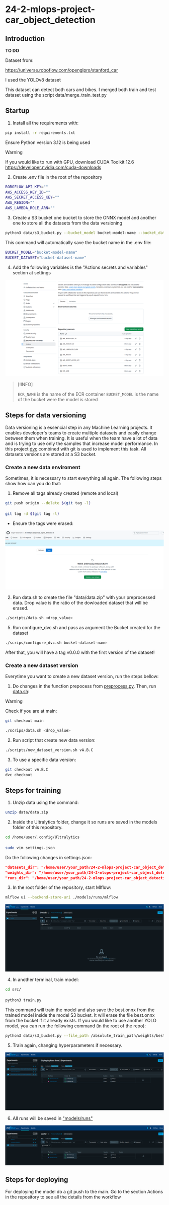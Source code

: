 # 24-2-mlops-project-car_object_detection

## Introduction

**TO DO**

Dataset from:

https://universe.roboflow.com/openglpro/stanford_car

I used the YOLOv8 dataset

This dataset can detect both cars and bikes. I merged both train and test dataset using the script data/merge_train_test.py

## Startup

1. Install all the requirements with:

```Bash
pip install -r requirements.txt
```

Ensure Python version 3.12 is being used

> [!WARNING]
> If you would like to run with GPU, download CUDA Toolkit 12.6 https://developer.nvidia.com/cuda-downloads

2. Create .env file in the root of the repository

```Bash
ROBOFLOW_API_KEY=""
AWS_ACCESS_KEY_ID=""
AWS_SECRET_ACCESS_KEY=""
AWS_REGION=""
AWS_LAMBDA_ROLE_ARN=""
```

3. Create a S3 bucket one bucket to store the ONNX model and another one to store all the datasets from the data versioning

```Bash
python3 data/s3_bucket.py --bucket_model bucket-model-name --bucket_dataset bucket-dataset-name
```

This command will automatically save the bucket name in the .env file:

```Bash
BUCKET_MODEL="bucket-model-name"
BUCKET_DATASET="bucket-dataset-name"
```

4. Add the following variables is the "Actions secrets and variables" section at settings

![github env](./imgs/github_env.png)

> [!INFO]
> 
> ```ECR_NAME``` is the name of the ECR container
> ```BUCKET_MODEL``` is the name of the bucket were the model is stored
> 

## Steps for data versioning

Data versioning is a essencial step in any Machine Learning projects. It enables developer's teams to create multiple datasets and easily change between them when training. It is useful when the team have a lot of data and is trying to use only the samples that increase model performance. In this project [dvc](https://dvc.org/doc/api-reference) combined with git is used to implement this task. All datasets versions are stored at a S3 bucket.

### Create a new data enviroment

Sometimes, it is necessary to start everything all again. The following steps show how can you do that:

1. Remove all tags already created (remote and local)

```Bash
git push origin --delete $(git tag -l)

git tag -d $(git tag -l)
```

- Ensure the tags were erased:

![tags_erased](./imgs/tags_erased.png)

2. Run data.sh to create the file "data/data.zip" with your preprocessed data. Drop value is the ratio of the dowloaded dataset that will be erased.

```Bash
./scripts/data.sh <drop_value>
```

5. Run configure_dvc.sh and pass as argument the Bucket created for the dataset

```Bash
./scrips/configure_dvc.sh bucket-dataset-name
```

After that,  you will have a tag v0.0.0 with the first version of the dataset!

### Create a new dataset version

Everytime you want to create a new dataset version, run the steps bellow:

1. Do changes in the function prepocess from [preprocess.py](./data/preprocess.py). Then, run [data.sh](./data.sh):

> [!WARNING]
> Check if you are at main:
> ```Bash
> git checkout main
> ```

```Bash
./scrips/data.sh <drop_value>
```

2. Run script that create new data version:

```Bash
./scripts/new_dataset_version.sh vA.B.C
```

3. To use a specific data version:

```Bash
git checkout vA.B.C
dvc checkout
```

## Steps for training

1. Unzip data using the command:

```Bash
unzip data/data.zip
```

2. Inside the Ultralytics folder, change it so runs are saved in the models folder of this repository. 

```Bash
cd /home/user/.config/Ultralytics

sudo vim settings.json
```

Do the following changes in settings.json:

```Json
"datasets_dir": "/home/user/your_path/24-2-mlops-project-car_object_detection",
"weights_dir": "/home/user/your_path/24-2-mlops-project-car_object_detection/models/weights",
"runs_dir": "/home/user/your_path/24-2-mlops-project-car_object_detection/models/runs",
```

3. In the root folder of the repository, start Mlflow:

```Bash
mlflow ui --backend-store-uri ./models/runs/mlflow
```

![empty_mlfow](./imgs/empty_mlflow.png)

4. In another terminal, train model:

```Bash
cd src/

python3 train.py
```

This command will train the model and also save the best.onnx from the trained model inside the model S3 bucket. It will erase the file best.onnx from the bucket if it already exists. If you would like to use another YOLO model, you can run the following command (in the root of the repo):

```Bash
python3 data/s3_bucket.py --file_path /absolute_train_path/weights/best.onnx
```

5. Train again, changing hyperparameters if necessary.

![mlflow_working](./imgs/mlflow_working.png)

6. All runs will be saved in ["models/runs"](./models/runs/)

![mlflow_working_runs](./imgs/mlflow_working_runs.png)

## Steps for deploying

For deploying the model do a git push to the main. Go to the section Actions in the repository to see all the details from the workflow
